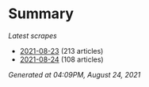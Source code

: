 # Summary
*Latest scrapes*
* [2021-08-23](https://github.com/nuuuwan/news_lk/blob/data/news_lk.2021-08-23.json) (213 articles)
* [2021-08-24](https://github.com/nuuuwan/news_lk/blob/data/news_lk.2021-08-24.json) (108 articles)

*Generated at 04:09PM, August 24, 2021*